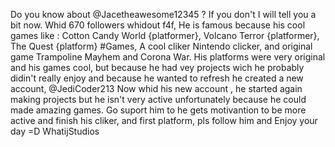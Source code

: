 Do you know about @Jacetheawesome12345 ? If you don't I will tell you a bit now. Whid 670 followers whidout f4f, He is famous because his cool games like : Cotton Candy World {platformer}, Volcano Terror {platformer}, The Quest {platform} #Games, A cool cliker Nintendo clicker, and original game Trampoline Mayhem and Corona War. His platforms were very original and his games cool, but because he had vey projects wich he probably didin't really enjoy and because he wanted to refresh he created a new account, @JediCoder213
Now whid his new account , he started again making projects but he isn't very active unfortunately because he could made amazing games.
Go suport him to he gets motivantion to be more active and finish his cliker, and first platform, pls follow him and Enjoy your day =D 
WhatijStudios
